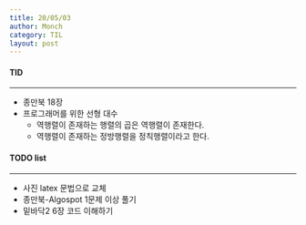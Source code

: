 ```yaml
---
title: 20/05/03
author: Monch
category: TIL
layout: post
---
```








#### TID

---

- 종만북 18장
- 프로그래머를 위한 선형 대수
  - 역행렬이 존재하는 행렬의 곱은 역행렬이 존재한다.
  - 역행렬이 존재하는 정방행렬을 정칙행렬이라고 한다.



#### TODO list

---

- 사진 latex 문법으로 교체
- 종만북-Algospot 1문제 이상 풀기
- 밑바닥2 6장 코드 이해하기

